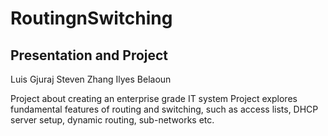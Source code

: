 # RoutingnSwitching

## Presentation and Project

Luis Gjuraj
Steven Zhang
Ilyes Belaoun

Project about creating an enterprise grade IT system
Project explores fundamental features of routing and switching, such as access lists, DHCP server setup, dynamic routing, sub-networks etc.
